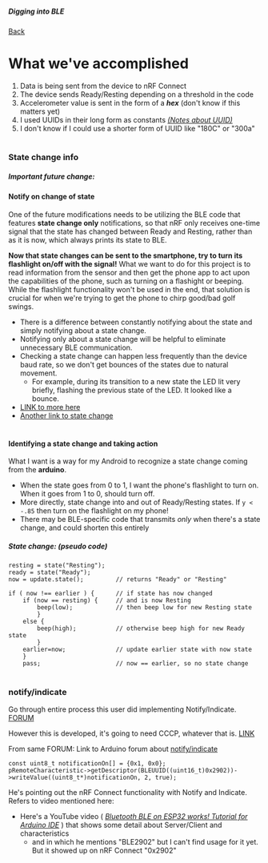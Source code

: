 ##### Digging into BLE
[Back](activity.md)

# What we've accomplished

1. Data is being sent from the device to nRF Connect
2. The device sends Ready/Resting depending on a threshold in the code
3. Accelerometer value is sent in the form of a **_hex_** (don't know if this matters yet)
4. I used UUIDs in their long form as constants [_(Notes about UUID)_](activity.md#notes-about-uuid)
5. I don't know if I could use a shorter form of UUID like "180C" or "300a"

#

### State change info

##### Important future change:
#### Notify on change of state

One of the future modifications needs to be utilizing the BLE code that features **state change only** notifications, so that nRF only receives one-time signal that the state has changed between Ready and Resting, rather than as it is now, which always prints its state to BLE. 

**Now that state changes can be sent to the smartphone, try to turn its flashlight on/off with the signal!**
What we want to do for this project is to read information from the sensor and then get the phone app to act upon the capabilities of the phone, such as turning on a flashight or beeping. 
While the flashlight functionality won't be used in the end, that solution is crucial for when we're trying to get the phone to chirp good/bad golf swings. 
- There is a difference between constantly notifying about the state and simply notifying about a state change.
- Notifying only about a state change will be helpful to eliminate unnecessary BLE communication. 
- Checking a state change can happen less frequently than the device baud rate, so we don't get bounces of the states due to natural movement. 
  - For example, during its transition to a new state the LED lit very briefly, flashing the previous state of the LED. It looked like a bounce.
- [LINK to more here](activity.md#state-change-reference-in-here) 
- [Another link to state change](activity.md#state-change)

#

#### Identifying a state change and taking action
What I want is a way for my Android to recognize a state change coming from the **arduino**. 
- When the state goes from 0 to 1, I want the phone's flashlight to turn on. When it goes from 1 to 0, should turn off.
- More directly, state change into and out of Ready/Resting states. If `y < -.85` then turn on the flashlight on my phone!
- There may be BLE-specific code that transmits _only_ when there's a state change, and could shorten this entirely
##### State change: (pseudo code)
```
resting = state("Resting");
ready = state("Ready");
now = update.state();         // returns "Ready" or "Resting"

if ( now !== earlier ) {      // if state has now changed
    if (now == resting) {     // and is now Resting
        beep(low);            // then beep low for new Resting state
        }
    else {
        beep(high);           // otherwise beep high for new Ready state
        }
    earlier=now;              // update earlier state with now state
    }
    pass;                     // now == earlier, so no state change
```
#

### notify/indicate

Go through entire process this user did implementing Notify/Indicate. [FORUM](https://forum.arduino.cc/c/using-arduino/programming-questions/20)

However this is developed, it's going to need CCCP, whatever that is. [LINK](https://forum.arduino.cc/t/feature-request-option-to-set-cccd-value/919852)

From same FORUM: Link to Arduino forum about [notify/indicate](https://forum.arduino.cc/t/notifications-and-indications-disabled-nrf-connect/915757)
```
const uint8_t notificationOn[] = {0x1, 0x0};
pRemoteCharacteristic->getDescriptor(BLEUUID((uint16_t)0x2902))->writeValue((uint8_t*)notificationOn, 2, true);
```
He's pointing out the nRF Connect functionality with Notify and Indicate. Refers to video mentioned here:
- Here's a YouTube video ( [*Bluetooth BLE on ESP32 works! Tutorial for Arduino IDE*](https://youtu.be/osneajf7Xkg) ) that shows some detail about Server/Client and characteristics
  - and in which he mentions "BLE2902" but I can't find usage for it yet. But it showed up on nRF Connect "0x2902"








#
#
#

#
#
#
